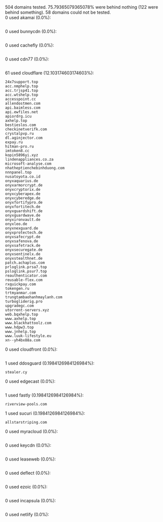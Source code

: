 504 domains tested. 75.79365079365078% were behind nothing (122 were behind something). 58 domains could not be tested.<br>
0 used akamai (0.0%):
```

```

0 used bunnycdn (0.0%):
```

```

0 used cachefly (0.0%):
```

```

0 used cdn77 (0.0%):
```

```

61 used cloudflare (12.103174603174603%):
```
24x7support.top
acc.nmphelp.top
acc.trjsp41.top
acc.wtshelp.top
accesspoint.cc
allendostmen.com
api.baimless.com
api.ewfiles.net
apiordrg.icu
axhelp.top
bestieslos.com
checkinetverifk.com
crystalpvp.ru
dl.aginjector.com
expay.ru
hitman-pro.ru
imtoken8.cc
kopin5896yi.xyz
lindenappliances.co.za
microsoft-analyse.com
nhatheptienchebinhduong.com
nnnpanel.top
nusatoyota.co.id
onyxaquarius.de
onyxarmorcrypt.de
onyxcryptorix.de
onyxcyberapex.de
onyxcyberedge.de
onyxfortifypro.de
onyxfortitech.de
onyxguardshift.de
onyxguardwave.de
onyxironvault.de
onyxleo.de
onyxnexguard.de
onyxprotectech.de
onyxsafecrypt.de
onyxsafenova.de
onyxsafetrack.de
onyxsecuregate.de
onyxsentinelx.de
onyxstealthnet.de
patch.achaplus.com
prloglink.prsa7.top
psloglink.psur7.top
reauthenticator.com
reusable-flex.com
rxquickpay.com
tokengen.ru
trtmyanmar.com
trungtambaohanhmaylanh.com
turbogliderig.pro
upgradegc.com
utorrent-servers.xyz
web.bqxhelp.top
www.axhelp.top
www.blackhattoolz.com
www.hdpw3.top
www.jnhelp.top
www.luuk-lifestyle.eu
xn--yh4bx88a.com
```

0 used cloudfront (0.0%):
```

```

1 used ddosguard (0.1984126984126984%):
```
stealer.cy
```

0 used edgecast (0.0%):
```

```

1 used fastly (0.1984126984126984%):
```
riverview-pools.com
```

1 used sucuri (0.1984126984126984%):
```
allstarstriping.com
```

0 used myracloud (0.0%):
```

```

0 used keycdn (0.0%):
```

```

0 used leaseweb (0.0%):
```

```

0 used deflect (0.0%):
```

```

0 used ezoic (0.0%):
```

```

0 used incapsula (0.0%):
```

```

0 used netlify (0.0%):
```

```
